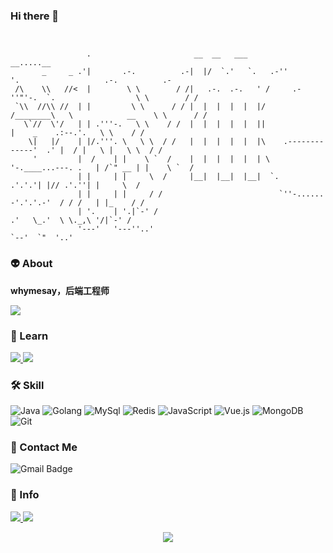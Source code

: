 ### Hi there 👋

<!--
**whymesay/whymesay** is a ✨ _special_ ✨ repository because its `README.md` (this file) appears on your GitHub profile.

Here are some ideas to get you started:

- 🔭 I’m currently working on ...
- 🌱 I’m currently learning ...
- 👯 I’m looking to collaborate on ...
- 🤔 I’m looking for help with ...
- 💬 Ask me about ...
- 📫 How to reach me: ...
- 😄 Pronouns: ...
- ⚡ Fun fact: ...
-->
```
                                                                                                            
                                                                                                            
                 .                       __  __   ___         __.....__                                     
       _     _ .'|       .-.          .-|  |/  `.'   `.   .-''         '.                   .-.          .- 
 /\    \\   //<  |        \ \        / /|   .-.  .-.   ' /     .-''"'-.  `.                  \ \        / / 
 `\\  //\\ //  | |         \ \      / / |  |  |  |  |  |/     /________\   \            __    \ \      / /  
   \`//  \'/   | | .'''-.   \ \    / /  |  |  |  |  |  ||                  |    _    .:--.'.   \ \    / /   
    \|   |/    | |/.'''. \   \ \  / /   |  |  |  |  |  |\    .-------------'  .' |  / |   \ |   \ \  / /    
     '         |  /    | |    \ `  /    |  |  |  |  |  | \    '-.____...---. .   | /`" __ | |    \ `  /     
               | |     | |     \  /     |__|  |__|  |__|  `.             .'.'.'| |// .'.''| |     \  /      
               | |     | |     / /                          `''-...... -'.'.'.-'  / / /   | |_    / /       
               | '.    | '.|`-' /                                        .'   \_.'  \ \._,\ '/|`-' /        
               '---'   '---''..'                                                     `--'  `"  '..'         
```

### 👽 About
**whymesay，后端工程师** 

[<img src ="https://img.shields.io/badge/🌐-whymesay.com-%23.svg?style=for-the-badge&logo=&logoColor=white%22">](https://whymesay.com/)

### 💯 Learn

<a href="https://github.com/natee/pomotroid">
  <img src="https://github-readme-stats.vercel.app/api/pin/?username=akullpp&repo=awesome-java&theme=onedark" />
</a>
<a href="https://github.com/natee/build-your-own-vue-next">
  <img src="https://github-readme-stats.vercel.app/api/pin/?username=astaxie&repo=build-web-application-with-golang&theme=onedark" />
</a>

### 🛠 Skill
![Java](https://img.shields.io/badge/-Java-black?style=flat-square&logo=Java&logoColor=white)
![Golang](https://img.shields.io/badge/-Go-black?style=flat-square&logo=Go&logoColor=white)
![MySql](https://img.shields.io/badge/-MySql-black?style=flat-square&logo=MySql&logoColor=white)
![Redis](https://img.shields.io/badge/-Redis-black?style=flat-square&logo=Redis&logoColor=white)
![JavaScript](https://img.shields.io/badge/-JavaScript-black?style=flat-square&logo=javascript&logoColor=white)
![Vue.js](https://img.shields.io/badge/-Vuejs-black?style=flat-square&logo=vue.js&logoColor=white)
![MongoDB](https://img.shields.io/badge/-MongoDB-black?style=flat-square&logo=mongodb&logoColor=white)
![Git](https://img.shields.io/badge/-Git-black?style=flat-square&logo=git&logoColor=white)

### 💬 Contact Me

![Gmail Badge](https://img.shields.io/badge/-cyhyx521@gmail.com-c14438?style=flat-square&logo=Gmail&logoColor=white)

### 🚦 Info

<a href="https://github.com/whymesay/website">
  <img src="https://github-readme-stats.vercel.app/api?username=whymesay&show_icons=true&hide=commits" />
</a>
<a href="https://github.com/whymesay/website">
  <img src="https://github-readme-stats.vercel.app/api/top-langs/?username=whymesay&layout=compact" />
</a>

<p align="center"> 
  <img src="https://profile-counter.glitch.me/whymesay/count.svg" />
</p>
